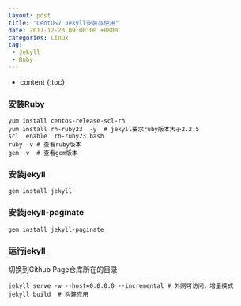 ```yaml
---
layout: post
title: "CentOS7 Jekyll安装与使用"
date: 2017-12-23 09:00:00 +0800 
categories: Linux
tag:
 - Jekyll
 - Ruby
---
```

* content
{:toc}


### 安装Ruby

```
yum install centos-release-scl-rh
yum install rh-ruby23  -y  # jekyll要求ruby版本大于2.2.5
scl  enable  rh-ruby23 bash
ruby -v # 查看ruby版本
gem -v  # 查看gem版本
```

<!-- more -->

### 安装jekyll
```
gem install jekyll
```

### 安装jekyll-paginate
```
gem install jekyll-paginate
```

### 运行jekyll

切换到Github Page仓库所在的目录
```
jekyll serve -w --host=0.0.0.0 --incremental # 外网可访问，增量模式
jekyll build  # 构建应用
```
